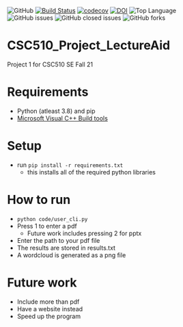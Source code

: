 ![GitHub](https://img.shields.io/github/license/mtkumar123/CSC510_Project_LectureAid)
[![Build Status](https://app.travis-ci.com/mtkumar123/CSC510_Project_LectureAid.svg?branch=main)](https://app.travis-ci.com/mtkumar123/CSC510_Project_LectureAid)
[![codecov](https://codecov.io/gh/mtkumar123/CSC510_Project_LectureAid/branch/main/graph/badge.svg?token=EEGIC8T7QM)](https://codecov.io/gh/mtkumar123/CSC510_Project_LectureAid)
[![DOI](https://zenodo.org/badge/DOI/10.5281/zenodo.5528349.svg)](https://doi.org/10.5281/zenodo.5528349)
![Top Language](https://img.shields.io/github/languages/top/mtkumar123/CSC510_Project_LectureAid)
![GitHub issues](https://img.shields.io/github/issues-raw/mtkumar123/CSC510_Project_LectureAid)
![GitHub closed issues](https://img.shields.io/github/issues-closed-raw/mtkumar123/CSC510_Project_LectureAid)
![GitHub forks](https://img.shields.io/github/forks/mtkumar123/CSC510_Project_LectureAid?style=social)

# CSC510_Project_LectureAid
Project 1 for CSC510 SE Fall 21

# Requirements
- Python (atleast 3.8) and pip
- [Microsoft Visual C++ Build tools](https://visualstudio.microsoft.com/visual-cpp-build-tools/)

# Setup
- run `pip install -r requirements.txt`
  - this installs all of the required python libraries

# How to run
- `python code/user_cli.py`
- Press 1 to enter a pdf
  - Future work includes pressing 2 for pptx
- Enter the path to your pdf file
- The results are stored in results.txt
- A wordcloud is generated as a png file


# Future work
- Include more than pdf
- Have a website instead
- Speed up the program
